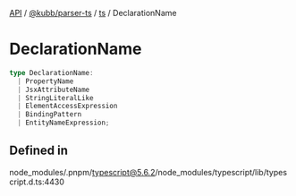 [API](../../../../../packages.md) / [@kubb/parser-ts](../../../index.md) / [ts](../index.md) / DeclarationName

# DeclarationName

```ts
type DeclarationName: 
  | PropertyName
  | JsxAttributeName
  | StringLiteralLike
  | ElementAccessExpression
  | BindingPattern
  | EntityNameExpression;
```

## Defined in

node\_modules/.pnpm/typescript@5.6.2/node\_modules/typescript/lib/typescript.d.ts:4430
